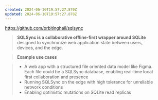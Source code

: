 ```yaml
---
created: 2024-06-10T19:57:27.870Z
updated: 2024-06-10T19:57:27.870Z
---
```

https://github.com/orbitinghail/sqlsync

> **SQLSync is a collaborative offline-first wrapper around SQLite** designed to synchronize web application state between users, devices, and the edge.

> **Example use cases**

> - A web app with a structured file oriented data model like Figma. Each file could be a SQLSync database, enabling real-time local first collaboration and presence
> - Running SQLSync on the edge with high tolerance for unreliable network conditions
> - Enabling optimistic mutations on SQLite read replicas